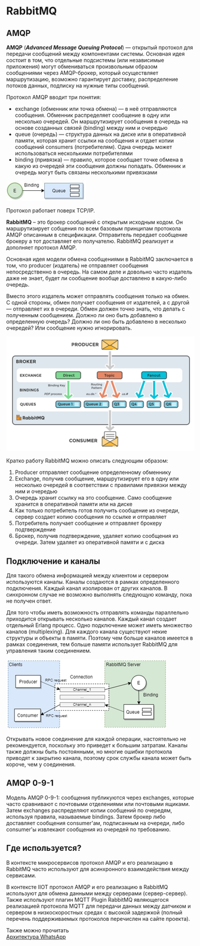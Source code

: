 # RabbitMQ

## AMQP
__AMQP__ (___Advanced Message Queuing Protocol___) — открытый протокол для передачи сообщений между компонентами системы. Основная идея состоит в том, что отдельные подсистемы (или независимые приложения) могут обмениваться произвольным образом сообщениями через AMQP-брокер, который осуществляет маршрутизацию, возможно гарантирует доставку, распределение потоков данных, подписку на нужные типы сообщений.

Протокол AMQP вводит три понятия:

* exchange (обменник или точка обмена) — в неё отправляются сообщения. Обменник распределяет сообщение в одну или несколько очередей. Он маршрутизирует сообщения в очередь на основе созданных связей (binding) между ним и очередью
* queue (очередь) — структура данных на диске или в оперативной памяти, которая хранит ссылки на сообщения и отдает копии сообщений consumers (потребителям). Одна очередь может использоваться несколькими потребителями
* binding (привязка) — правило, которое сообщает точке обмена в какую из очередей эти сообщения должны попадать. Обменник и очередь могут быть связаны несколькими привязками

![image](assets/binding.jpg)

Протокол работает поверх TCP/IP.


__RabbitMQ__ – это брокер сообщений с открытым исходным кодом. Он маршрутизирует собщения по всем базовым принципам протокола AMQP описанным в спецификации. Отправитель передает сообщение брокеру а тот доставляет его получателю. RabbitMQ реализует и дополняет протокол AMQP.


Основная идея модели обмена сообщениями в RabbitMQ заключается в том, что producer (издатель) не отправляет сообщения непосредственно в очередь. На самом деле и довольно часто издатель даже не знает, будет ли сообщение вообще доставлено в какую-либо очередь.


Вместо этого издатель может отправлять сообщения только на обмен. С одной стороны, обмен получает сообщения от издателей, а с другой — отправляет их в очереди. Обмен должен точно знать, что делать с полученным сообщением. Должно ли оно быть добавлено в определенную очередь? Должно ли оно быть добавлено в несколько очередей? Или сообщение нужно игнорировать.

![image](assets/producer-consumer.png)

Кратко работу RabbitMQ можно описать следующим образом:


1. Producer отправляет сообщение определенному обменнику
2. Exchange, получив сообщение, маршрутизирует его в одну или несколько очередей в соответствии с правилами привязки между ним и очередью
3. Очередь хранит ссылку на это сообщение. Само сообщение хранится в оперативной памяти или на диске
4. Как только потребитель готов получить сообщение из очереди, сервер создает копию сообщения по ссылке и отправляет
5. Потребитель получает сообщение и отправляет брокеру подтверждение
6. Брокер, получив подтверждение, удаляет копию сообщения из очереди. Затем удаляет из оперативной памяти и с диска


## Подключение и каналы

Для такого обмена информацией между клиентом и сервером используются каналы. Каналы создаются в рамках определенного подключения. Каждый канал изолирован от других каналов. В синхронном случае не возможно выполнять следующую команду, пока не получен ответ.


Для того чтобы иметь возможность отправлять команды параллельно приходится открывать несколько каналов. Каждый канал создает отдельный Erlang процесс. Одно подключение может иметь множество каналов (multiplexing). Для каждого канала существуют некие структуры и объекты в памяти. Поэтому чем больше каналов имеется в рамках соединения, тем больше памяти использует RabbitMQ для управления таким соединением.

![image](assets/multiplexing.jpeg)

Открывать новое соединение для каждой операции, настоятельно не рекомендуется, поскольку это приведет к большим затратам. Каналы также должны быть постоянными, но многие ошибки протокола приводят к закрытию канала, поэтому срок службы канала может быть короче, чем у соединения.

## AMQP 0-9-1

Модель AMQP 0-9-1: сообщения публикуются через exchanges, которые часто сравнивают с почтовыми отделениями или почтовыми ящиками. Затем exchanges распределяют копии сообщений по очередям, используя правила, называемые bindings. Затем брокер либо доставляет сообщения consumer'ам, подписанным на очереди, либо consumer'ы извлекают сообщения из очередей по требованию.

## Где используется?

В контексте микросервисов протокол AMQP и его реализацию в RabbitMQ часто используют для асинхронного взаимодействия между сервисами.


В контексте IIOT протокол AMQP и его реализацию в RabbitMQ используют для обмена данными между серверами (сервер-сервер). Также используют плагин MQTT Plugin RabbitMQ являющегося реализацией протокола MQTT для передачи данных между датчиком и сервером в низкоскоростных средах с высокой задержкой (полный перечень поддерживаемых протоколов перечислен на сайте проекта).

Также можно прочитать \
[Архитектура WhatsApp](https://habr.com/ru/post/276951/)